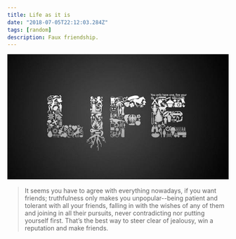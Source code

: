 ```yaml
---
title: Life as it is
date: "2018-07-05T22:12:03.284Z"
tags: [random]
description: Faux friendship.
---
```


![The life we live in](./life.jpg)

> It seems you have to agree with everything nowadays,
> if you want friends; truthfulness only makes you unpopular--being
> patient and tolerant with all your friends, falling in
> with the wishes of any of them and joining in all their pursuits,
> never contradicting nor putting yourself first. That’s the best way to steer clear of jealousy,
> win a reputation and make friends.
